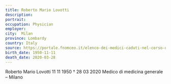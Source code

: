 ```yaml
---
title: Roberto Mario Lovotti
description: 
portrait: 
occupation: Physician
employer: 
city:  Milan
province: Lombardy
country: Italy
source: https://portale.fnomceo.it/elenco-dei-medici-caduti-nel-corso-dellepidemia-di-covid-19/
birth_date: 1950-11-11
death_date: 2020-03-28
---
```


Roberto Mario Lovotti 11 11 1950 † 28 03 2020
Medico di medicina generale – Milano